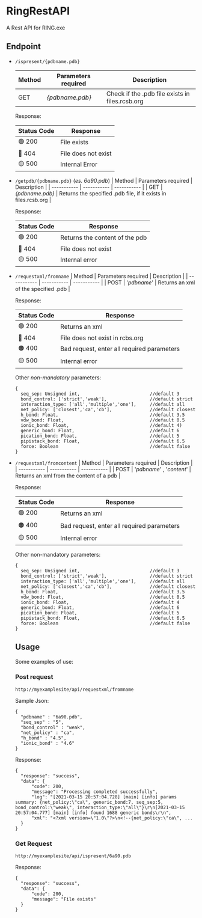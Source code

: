 # RingRestAPI

A Rest API for RING.exe

## Endpoint
- `/ispresent/{pdbname.pdb}`

  | Method     | Parameters required | Description | 
  | ----------- | ----------- | ----------- | 
  | GET | *{pdbname.pdb}* | Check if the .pdb file exists in files.rcsb.org |

  Response:

  | Status Code | Response |
  | ----------- |----------- |
  | 🟢 200 | File exists |
  | 🔴 404 | File does not exist |
  | 🟡 500 | Internal Error |

- `/getpdb/{pdbname.pdb}` (*es. 6a90.pdb*)
  | Method     | Parameters required | Description | 
  | ----------- | ----------- | ----------- | 
  | GET | *{pdbname.pdb}* | Returns the specified .pdb file, if it exists in files.rcsb.org |

  Response:

  | Status Code | Response |
  | ----------- |----------- |
  | 🟢 200 | Returns the content of the pdb |
  | 🔴 404 | File does not exist |
  | 🟡 500 | Internal error |

- `/requestxml/fromname`
  | Method     | Parameters required | Description | 
  | ----------- | ----------- | ----------- | 
  | POST | '*pdbname*' | Returns an xml of the specified .pdb |

  Response:

  | Status Code | Response |
  | ----------- |----------- |
  | 🟢 200 | Returns an xml |
  | 🔴 404 | File does not exist in rcbs.org |
  | 🟠 400 | Bad request, enter all required parameters|
  | 🟡 500 | Internal error |

  Other *non-mandatory* parameters:
  ```
  {
    seq_sep: Unsigned int,                          //default 3
    bond_control: ['strict','weak'],                //default strict
    interaction_type: ['all','multiple','one'],     //default all
    net_policy: ['closest','ca','cb'],              //default closest
    h_bond: Float,                                  //default 3.5
    vdw_bond: Float,                                //default 0.5
    ionic_bond: Float,                              //default 4)                                             
    generic_bond: Float,                            //default 6
    pication_bond: Float,                           //default 5
    pipistack_bond: Float,                          //default 6.5
    force: Boolean                                  //default false
  }
  ```

- `/requestxml/fromcontent`
  | Method     | Parameters required | Description | 
  | ----------- | ----------- | ----------- | 
  | POST | '*pdbname*' , '*content*' | Returns an xml from the content of a pdb |

  Response:

  | Status Code | Response |
  | ----------- |----------- |
  | 🟢 200 | Returns an xml |
  | 🟠 400 | Bad request, enter all required parameters |
  | 🟡 500 | Internal error |

  Other non-mandatory parameters:
  ```
  {
    seq_sep: Unsigned int,                          //default 3
    bond_control: ['strict','weak'],                //default strict
    interaction_type: ['all','multiple','one'],     //default all
    net_policy: ['closest','ca','cb'],              //default closest
    h_bond: Float,                                  //default 3.5
    vdw_bond: Float,                                //default 0.5
    ionic_bond: Float,                              //default 4
    generic_bond: Float,                            //default 6
    pication_bond: Float,                           //default 5
    pipistack_bond: Float,                          //default 6.5
    force: Boolean                                  //default false
  }
  ```
  
  ## Usage
  Some examples of use:
  ### Post request
  
  ```
  http://myexamplesite/api/requestxml/fromname
  ```
  Sample Json:
  ```
  {
    "pdbname" : "6a90.pdb",
    "seq_sep" : "5",
    "bond_control" : "weak",
    "net_policy" : "ca",
    "h_bond" : "4.5",
    "ionic_bond" : "4.6"
  }
  
  ```
  Response:
  ```
  {
    "response": "success",
    "data": {
        "code": 200,
        "message": "Processing completed successfully",
        "log": "[2021-03-15 20:57:04.728] [main] [info] params summary: {net_policy:\"ca\", generic_bond:7, seq_sep:5, bond_control:\"weak\", interaction_type:\"all\"}\r\n[2021-03-15 20:57:04.777] [main] [info] found 1688 generic bonds\r\n",
        "xml": "<?xml version=\"1.0\"?>\n<!--{net_policy:\"ca\", ...
    }
  }
  ```
  ### Get Request
  ```
  http://myexamplesite/api/ispresent/6a90.pdb
  ```
  Response:
  ```
  {
    "response": "success",
    "data": {
        "code": 200,
        "message": "File exists"
    }
  }
  ```
  
  
  
  
  
